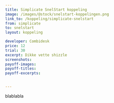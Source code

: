 ```yaml
---
title: Simplicate SnelStart koppeling
image: /images/@stock/snelstart-koppelingen.png
link_to: /koppeling/simplicate-snelstart
from: simplicate
to: snelstart
layout: koppeling

developer: Combidesk
price: 12
trial: 30
excerpt: Dikke vette shizzle
screenshots:
payoff-images:
payoff-titles:
payoff-excerpts:

 
---
```


blablabla